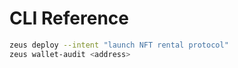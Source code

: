 # CLI Reference

```bash
zeus deploy --intent "launch NFT rental protocol"
zeus wallet-audit <address>
